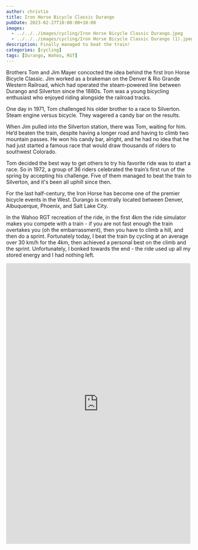 ```yaml
---
author: christie
title: Iron Horse Bicycle Classic Durango
pubDate: 2023-02-27T10:00:00+10:00
images:
  - ../../../images/cycling/Iron Horse Bicycle Classic Durango.jpeg
  - ../../../images/cycling/Iron Horse Bicycle Classic Durango (1).jpeg
description: Finally managed to beat the train!
categories: [cycling]
tags: [Durango, Wahoo, RGT]
---
```


Brothers Tom and Jim Mayer concocted the idea behind the first Iron Horse Bicycle Classic. Jim worked as a brakeman on the Denver & Rio Grande Western Railroad, which had operated the steam-powered line between Durango and Silverton since the 1880s. Tom was a young bicycling enthusiast who enjoyed riding alongside the railroad tracks.

One day in 1971, Tom challenged his older brother to a race to Silverton. Steam engine versus bicycle. They wagered a candy bar on the results.

When Jim pulled into the Silverton station, there was Tom, waiting for him. He’d beaten the train, despite having a longer road and having to climb two mountain passes. He won his candy bar, alright, and he had no idea that he had just started a famous race that would draw thousands of riders to southwest Colorado.

Tom decided the best way to get others to try his favorite ride was to start a race. So in 1972, a group of 36 riders celebrated the train’s first run of the spring by accepting his challenge. Five of them managed to beat the train to Silverton, and it's been all uphill since then.

For the last half-century, the Iron Horse has become one of the premier bicycle events in the West. Durango is centrally located between Denver, Albuquerque, Phoenix, and Salt Lake City.

In the Wahoo RGT recreation of the ride, in the first 4km the ride simulator makes you compete with a train - if you are not fast enough the train overtakes you (oh the embarrassment), then you have to climb a hill, and then do a sprint. Fortunately today, I beat the train by cycling at an average over 30 km/h for the 4km, then achieved a personal best on the climb and the sprint. Unfortunately, I bonked towards the end - the ride used up all my stored energy and I had nothing left.

<iframe src="https://www.facebook.com/plugins/post.php?href=https%3A%2F%2Fwww.facebook.com%2Fchris1.tham%2Fposts%2Fpfbid04vGKzmREkGkVfieYNm8tvYEmy4nwHi1zyLGne1twRcKtTFYsYnEGhhAMyrdb7WNMl&show_text=true&width=500" width="500" height="761" style="border:none;overflow:hidden" scrolling="no" frameborder="0" allowfullscreen="true" allow="autoplay; clipboard-write; encrypted-media; picture-in-picture; web-share"></iframe>

